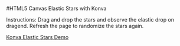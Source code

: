 
#HTML5 Canvas Elastic Stars with Konva

Instructions: Drag and drop the stars and observe the elastic drop on dragend.  Refresh the page to randomize the stars again.

<a class="jsbin-embed" href="http://jsbin.com/diceku/1/embed?output">Konva Elastic Stars Demo</a><script src="http://static.jsbin.com/js/embed.js"></script>
